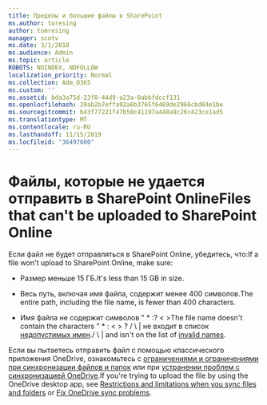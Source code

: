 ```yaml
---
title: Пределы и большие файлы в SharePoint
ms.author: toresing
author: tomresing
manager: scotv
ms.date: 3/1/2018
ms.audience: Admin
ms.topic: article
ROBOTS: NOINDEX, NOFOLLOW
localization_priority: Normal
ms.collection: Adm_O365
ms.custom: ''
ms.assetid: bda3a75d-23f8-44d9-a23a-0abbfdccf131
ms.openlocfilehash: 20ab2b7effa92a6b3765f6469de2966cbd84e1be
ms.sourcegitcommit: b43f77221f47b50c41197a448a9c26c423ce1ad5
ms.translationtype: MT
ms.contentlocale: ru-RU
ms.lasthandoff: 11/15/2019
ms.locfileid: "36497600"
---
```

# <a name="files-that-cant-be-uploaded-to-sharepoint-online"></a><span data-ttu-id="3c556-102">Файлы, которые не удается отправить в SharePoint Online</span><span class="sxs-lookup"><span data-stu-id="3c556-102">Files that can't be uploaded to SharePoint Online</span></span>

<span data-ttu-id="3c556-103">Если файл не будет отправляться в SharePoint Online, убедитесь, что:</span><span class="sxs-lookup"><span data-stu-id="3c556-103">If a file won't upload to SharePoint Online, make sure:</span></span>
  
- <span data-ttu-id="3c556-104">Размер меньше 15 ГБ.</span><span class="sxs-lookup"><span data-stu-id="3c556-104">It's less than 15 GB in size.</span></span>
    
- <span data-ttu-id="3c556-105">Весь путь, включая имя файла, содержит менее 400 символов.</span><span class="sxs-lookup"><span data-stu-id="3c556-105">The entire path, including the file name, is fewer than 400 characters.</span></span>
    
- <span data-ttu-id="3c556-106">Имя файла не содержит символов " \* :? \< \></span><span class="sxs-lookup"><span data-stu-id="3c556-106">The file name doesn't contain the characters " \* : \< \> ?</span></span> <span data-ttu-id="3c556-107">/ \ | не входит в список [недопустимых имен](https://go.microsoft.com/fwlink/?linkid=866430).</span><span class="sxs-lookup"><span data-stu-id="3c556-107">/ \ | and isn't on the list of [invalid names](https://go.microsoft.com/fwlink/?linkid=866430).</span></span>
    
<span data-ttu-id="3c556-108">Если вы пытаетесь отправить файл с помощью классического приложения OneDrive, ознакомьтесь с [ограничениями и ограничениями при синхронизации файлов и папок](http://go.microsoft.com/fwlink/p/?LinkID=717734) или при [устранении проблем с синхронизацией OneDrive](https://go.microsoft.com/fwlink/?linkid=866431).</span><span class="sxs-lookup"><span data-stu-id="3c556-108">If you're trying to upload the file by using the OneDrive desktop app, see [Restrictions and limitations when you sync files and folders](http://go.microsoft.com/fwlink/p/?LinkID=717734) or [Fix OneDrive sync problems](https://go.microsoft.com/fwlink/?linkid=866431).</span></span>
  

